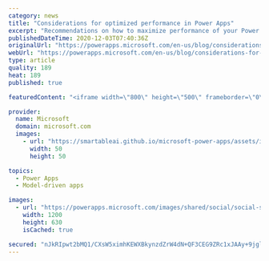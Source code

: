 ```yaml
---
category: news
title: "Considerations for optimized performance in Power Apps"
excerpt: "Recommendations on how to maximize performance of your Power Apps "
publishedDateTime: 2020-12-03T07:40:36Z
originalUrl: "https://powerapps.microsoft.com/en-us/blog/considerations-for-optimized-performance-in-power-apps/"
webUrl: "https://powerapps.microsoft.com/en-us/blog/considerations-for-optimized-performance-in-power-apps/"
type: article
quality: 189
heat: 189
published: true

featuredContent: "<iframe width=\"800\" height=\"500\" frameborder=\"0\" src=\"https://www.youtube.com/embed/jcKoqC9Vfmo\" allow=\"accelerometer; autoplay; encrypted-media; gyroscope; picture-in-picture\" allowfullscreen></iframe>"

provider:
  name: Microsoft
  domain: microsoft.com
  images:
    - url: "https://smartableai.github.io/microsoft-power-apps/assets/images/organizations/microsoft.com-50x50.jpg"
      width: 50
      height: 50

topics:
  - Power Apps
  - Model-driven apps

images:
  - url: "https://powerapps.microsoft.com/images/shared/social/social-share-post-ignite.png"
    width: 1200
    height: 630
    isCached: true

secured: "nJkRIpwt2bMQ1/CXsW5ximhKEWXBkynzdZrW4dN+QF3CEG9ZRc1xJAAy+9jglgtszZ1KO4uxOECO6g9UBPrdJaOS82C8h0A9zDvbxxQpxp8JmDYMEn4gcGI9lFeJlOtJCBdf+g5IGGnt5G0DELQ71YTex/eQpk3e9UdNy4oDTPQAnB7Fg8fmg8krCau1ETH87syg2m3y9kjnhneR9ZQgxYP+nUU1GJ6NAZcEWeV6/M4uAyH0ZOIiU8ktqyM3GgR7evlE5YfBEjJsc7T6z+naBPyxpPsk4fCfo9BPin7EtdD09NgKRCUAaw8Y13Ftslj2ArOKa4zEVrvlsmj0T0NvcNqKP+jrGX9RzP51aRLhZHOG9hXefHORZ4D04tLGJnVmXFX8y9K6VCEBnwtC88V9gAGZtO7PMe1gBx4ptvMiSwCw2puu7QxIKwfiLI7RQUliwP7Pd/0ohUiNeo1uQ1GtDw==;Nc7LmgoHGxKq+YhseZzC0g=="
---
```


